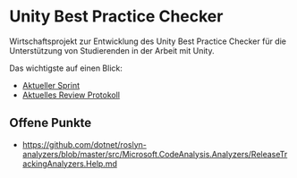 # Unity Best Practice Checker

Wirtschaftsprojekt zur Entwicklung des Unity Best Practice Checker für die Unterstützung von Studierenden in der Arbeit mit Unity.

Das wichtigste auf einen Blick:
  - [Aktueller Sprint](https://gitlab.enterpriselab.ch/ImmersiveRealities/StudentProjects/wipro-hs20/unity-best-practice/unity-best-practice-checker/-/boards/1052?milestone_title=%23started&)
  - [Aktuelles Review Protokoll](https://gitlab.enterpriselab.ch/ImmersiveRealities/StudentProjects/wipro-hs20/unity-best-practice/unity-best-practice-checker/-/wikis/Sprint-Reviews/Sprint-1-Review)

## Offene Punkte
  - https://github.com/dotnet/roslyn-analyzers/blob/master/src/Microsoft.CodeAnalysis.Analyzers/ReleaseTrackingAnalyzers.Help.md